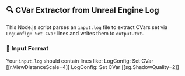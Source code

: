 ## 🔍 CVar Extractor from Unreal Engine Log

This Node.js script parses an `input.log` file to extract CVars set via `LogConfig: Set CVar` lines and writes them to `output.txt`.

### 📄 Input Format

Your `input.log` should contain lines like:
LogConfig: Set CVar [[r.ViewDistanceScale=4]] LogConfig: Set CVar [[sg.ShadowQuality=2]]

